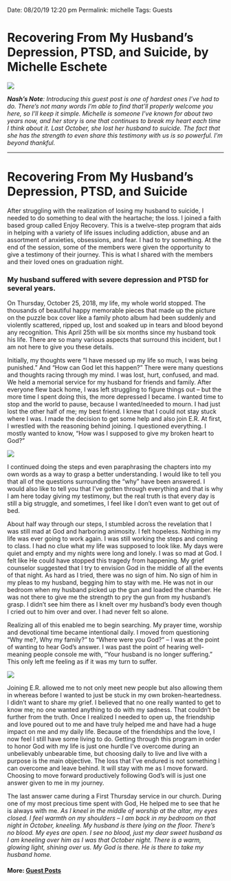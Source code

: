 
Date: 08/20/19 12:20 pm
Permalink: michelle
Tags: Guests

# Recovering From My Husband’s Depression, PTSD, and Suicide, by Michelle Eschete

![](https://i.imgur.com/ow18LDm.jpg)

***Nash’s Note**: Introducing this guest post is one of hardest ones I’ve had to do. There’s not many words I’m able to find that’ll properly welcome you here, so I’ll keep it simple. Michelle is someone I’ve known for about two years now, and her story is one that continues to break my heart each time I think about it. Last October, she lost her husband to suicide. The fact that she has the strength to even share this testimony with us is so powerful. I’m beyond thankful.*

---- 

# Recovering From My Husband’s Depression, PTSD, and Suicide

After struggling with the realization of losing my husband to suicide, I needed to do something to deal with the heartache; the loss. I joined a faith based group called Enjoy Recovery. This is a twelve-step program that aids in helping with a variety of life issues including addiction, abuse and an assortment of anxieties, obsessions, and fear. I had to try something. At the end of the session, some of the members were given the opportunity to give a testimony of their journey. This is what I shared with the members and their loved ones on graduation night.

### My husband suffered with severe depression and PTSD for several years.

On Thursday, October 25, 2018, my life, my whole world stopped. The thousands of beautiful happy memorable pieces that made up the picture on the puzzle box cover like a family photo album had been suddenly and violently scattered, ripped up, lost and soaked up in tears and blood beyond any recognition. This April 25th will be six months since my husband took his life. There are so many various aspects that surround this incident, but I am not here to give you these details.

Initially, my thoughts were “I have messed up my life so much, I was being punished.” And “How can God let this happen?” There were many questions and thoughts racing through my mind. I was lost, hurt, confused, and mad. We held a memorial service for my husband for friends and family. After everyone flew back home, I was left struggling to figure things out – but the more time I spent doing this, the more depressed I became. I wanted time to stop and the world to pause, because I wanted/needed to mourn. I had just lost the other half of me; my best friend. I knew that I could not stay stuck where I was. I made the decision to get some help and also join E.R. At first, I wrestled with the reasoning behind joining. I questioned everything. I mostly wanted to know, “How was I supposed to give my broken heart to God?”

![](https://i.imgur.com/Y2xLJPQ.jpg)

I continued doing the steps and even paraphrasing the chapters into my own words as a way to grasp a better understanding. I would like to tell you that all of the questions surrounding the “why” have been answered. I would also like to tell you that I’ve gotten through everything and that is why I am here today giving my testimony, but the real truth is that every day is still a big struggle, and sometimes, I feel like I don’t even want to get out of bed.

About half way through our steps, I stumbled across the revelation that I was still mad at God and harboring animosity. I felt hopeless. Nothing in my life was ever going to work again. I was still working the steps and coming to class. I had no clue what my life was supposed to look like. My days were quiet and empty and my nights were long and lonely. I was so mad at God. I felt like He could have stopped this tragedy from happening. My grief counselor suggested that I try to envision God in the middle of all the events of that night. As hard as I tried, there was no sign of him. No sign of him in my pleas to my husband, begging him to stay with me. He was not in our bedroom when my husband picked up the gun and loaded the chamber. He was not there to give me the strength to pry the gun from my husband’s grasp. I didn’t see him there as I knelt over my husband’s body even though I cried out to him over and over. I had never felt so alone.

Realizing all of this enabled me to begin searching. My prayer time, worship and devotional time became intentional daily. I moved from questioning “Why me?, Why my family?” to “Where were you God?” – I was at the point of wanting to hear God’s answer. I was past the point of hearing well-meaning people console me with, “Your husband is no longer suffering.” This only left me feeling as if it was my turn to suffer.

![](https://i.imgur.com/pi6K1Fq.jpg)

​Joining E.R. allowed me to not only meet new people but also allowing them in whereas before I wanted to just be stuck in my own broken-heartedness. I didn’t want to share my grief. I believed that no one really wanted to get to know me; no one wanted anything to do with my sadness. That couldn’t be further from the truth. Once I realized I needed to open up, the friendship and love poured out to me and have truly helped me and have had a huge impact on me and my daily life. Because of the friendships and the love, I now feel I still have some living to do. Getting through this program in order to honor God with my life is just one hurdle I’ve overcome during an unbelievably unbearable time, but choosing daily to live and live with a purpose is the main objective. The loss that I’ve endured is not something I can overcome and leave behind. It will stay with me as I move forward. Choosing to move forward productively following God’s will is just one answer given to me in my journey.

​The last answer came during a First Thursday service in our church. During one of my most precious time spent with God, He helped me to see that he is always with me. *As I kneel in the middle of worship at the altar, my eyes closed. I feel warmth on my shoulders – I am back in my bedroom on that night in October, kneeling. My husband is there lying on the floor. There’s no blood. My eyes are open. I see no blood, just my dear sweet husband as I am kneeling over him as I was that October night. There is a warm, glowing light, shining over us. My God is there. He is there to take my husband home.*

#### More: **[Guest Posts](http://nashp.com/guest)**

